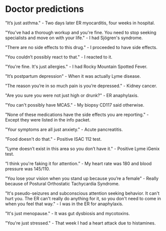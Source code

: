 <!--
source: jph
tags: quotations
-->

# Doctor predictions

"It’s just asthma." - Two days later ER myocarditis, four weeks in hospital.

"You’ve had a thorough workup and you're fine. You need to stop seeking specialists and move on with your life." - I had Sjögren's syndrome.

"There are no side effects to this drug." - I proceeded to have side effects.

"You couldn’t possibly react to that." - I reacted to it.

"You're fine. It's just allergies." -  I had Rocky Mountain Spotted Fever.

"It’s postpartum depression" - When it was actually Lyme disease.

"The reason you’re in so much pain is you’re depressed." - Kidney cancer.

"Are you sure you were not just high or drunk?" - ER anaphylaxis.

"You can't possibly have MCAS." - My biopsy CD117 said otherwise.

"None of these medications have the side effects you are reporting." - Except they were listed in the info packet.

"Your symptoms are all just anxiety." - Acute pancreatitis.

"Food doesn't do that." - Positive ISAC 112 test.

"Lyme doesn’t exist in this area so you don’t have it." - Positive Lyme iGenix test.

“I think you're faking it for attention.” - My heart rate was 180 and blood pressure was 145/110.

"You lose your vision when you stand up because you’re a female" - Really because of Postural Orthostatic Tachycardia Syndrome.

"It's pseudo-seizures and subconscious attention seeking behavior. It can't hurt you. The ER can't really do anything for it, so you don't need to come in when you feel that way." - I was in the ER for anaphylaxis.

"It's just menopause." - It was gut dysbiosis and mycotoxins.

"You're just stressed." - That week I had a heart attack due to histamines.
